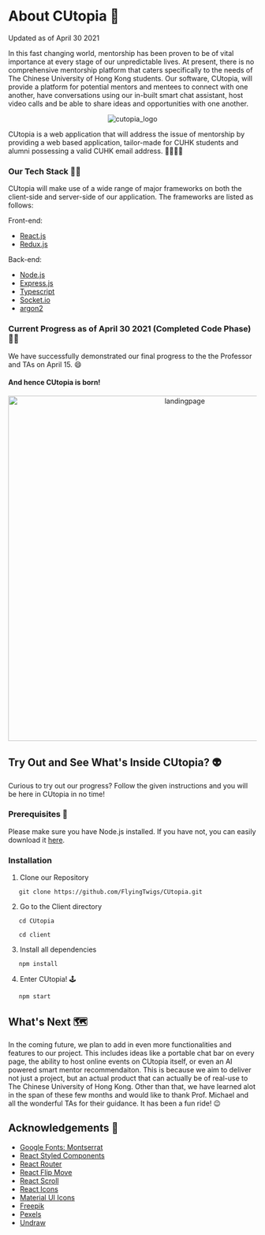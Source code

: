 # About CUtopia :rocket:

Updated as of April 30 2021

In this fast changing world, mentorship has been proven to be of vital
importance at every stage of our unpredictable lives. At present, there is no
comprehensive mentorship platform that caters specifically to the needs of
The Chinese University of Hong Kong students. Our software, CUtopia, will
provide a platform for potential mentors and mentees to connect with one
another, have conversations using our in-built smart chat assistant, host
video calls and be able to share ideas and opportunities with one another.

<p align="center">
  <img src="https://github.com/FlyingTwigs/CUtopia/blob/main/imagesforREADME/logo.png" alt="cutopia_logo" >
</p>

CUtopia is a web application that will address the issue of mentorship by
providing a web based application, tailor-made for CUHK students and alumni
possessing a valid CUHK email address. :family_man_woman_girl_boy:	

### Our Tech Stack :man_technologist:	

CUtopia will make use of a wide range of major frameworks on both the client-side and server-side of our application. The frameworks are listed as follows:

Front-end:
* [React.js](https://reactjs.org/)
* [Redux.js](https://redux.js.org/)

Back-end:

* [Node.js](https://nodejs.org/en/)
* [Express.js](https://expressjs.com)
* [Typescript](https://www.typescriptlang.org/)
* [Socket.io](https://socket.io/)
* [argon2](https://www.npmjs.com/package/argon2)


### Current Progress as of April 30 2021 (Completed Code Phase) :technologist:

We have successfully demonstrated our final progress to the the Professor and TAs on April 15. :smile:

#### And hence CUtopia is born!
<p align="center">
  <img src="https://github.com/FlyingTwigs/CUtopia/blob/main/imagesforREADME/landingPage.png" alt="landingpage" width="700" >
</p>

## Try Out and See What's Inside CUtopia? :alien:

Curious to try out our progress? Follow the given instructions and you will be here in CUtopia in no time!

### Prerequisites :triumph:

Please make sure you have Node.js installed. If you have not, you can easily download it [here](https://nodejs.org/en/).

### Installation

1. Clone our Repository
```
   git clone https://github.com/FlyingTwigs/CUtopia.git
```

2. Go to the Client directory
```
   cd CUtopia
```
```
   cd client
```

3. Install all dependencies
```
   npm install
```

4. Enter CUtopia! :joystick:
```
   npm start
```

## What's Next :world_map:	
In the coming future, we plan to add in even more functionalities and features to our project. This includes ideas like a portable chat bar on every page, the ability to host online events on CUtopia itself, or even an AI powered smart mentor recommendaiton. This is because we aim to deliver not just a project, but an actual product that can actually be of real-use to The Chinese University of Hong Kong. Other than that, we have learned alot in the span of these few months and would like to thank Prof. Michael and all the wonderful TAs for their guidance. It has been a fun ride! :wink:

## Acknowledgements :pray:
* [Google Fonts: Montserrat](https://fonts.google.com/)
* [React Styled Components](https://styled-components.com/)
* [React Router](https://reactrouter.com/)
* [React Flip Move](https://www.npmjs.com/package/react-flip-move)
* [React Scroll](https://www.npmjs.com/package/react-scroll)
* [React Icons](https://react-icons.github.io/react-icons/)
* [Material UI Icons](https://material-ui.com/)
* [Freepik](https://www.freepik.com/)
* [Pexels](https://www.pexels.com/)
* [Undraw](https://undraw.co/)
